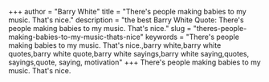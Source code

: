 +++
author = "Barry White"
title = "There's people making babies to my music. That's nice."
description = "the best Barry White Quote: There's people making babies to my music. That's nice."
slug = "theres-people-making-babies-to-my-music-thats-nice"
keywords = "There's people making babies to my music. That's nice.,barry white,barry white quotes,barry white quote,barry white sayings,barry white saying,quotes, sayings,quote, saying, motivation"
+++
There's people making babies to my music. That's nice.
